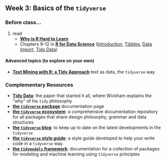 ## Week 3: Basics of the `tidyverse`

### Before class...

1. read
	* [__Why is R Hard to Learn__](http://r4stats.com/articles/why-r-is-hard-to-learn/)
	* Chapters 9-12 in [__R for Data Science__](https://r4ds.had.co.nz) ([Introduction](https://r4ds.had.co.nz/wrangle-intro.html), [Tibbles](https://r4ds.had.co.nz/tibbles.html), [Data Import](https://r4ds.had.co.nz/data-import.html),  [Tidy Data](https://r4ds.had.co.nz/tidy-data.html))

#### Advanced topics (to explore on your own)

* [__Text Mining with R: a Tidy Approach__](https://www.tidytextmining.com) text as data, the `tidyverse` way


### Complementary Resources

* [__Tidy Data__](https://doi.org/10.18637/jss.v059.i10): the paper that started it all, where Wickham explains the "why" of his `tidy` philosophy
* [__the `tidyverse` package__](https://tidyverse.tidyverse.org) documentation page
* [__the `tidyverse` ecosystem__](https://www.tidyverse.org): a comprehensive documentation  repository for all packages that share design philosophy, grammar and data structures
* [__the `tidyverse` blog__](https://www.tidyverse.org/blog/): to keep up to date on the latest developments in the `tidyverse`
* [__the `tidyverse` style guide__](https://style.tidyverse.org): a style guide developed to help your write code in a `tidyverse` way
* [__the `tidymodels` framework__](https://www.tidymodels.org): documentation for a collection of packages for modeling and machine learning using `tidyverse` principles
